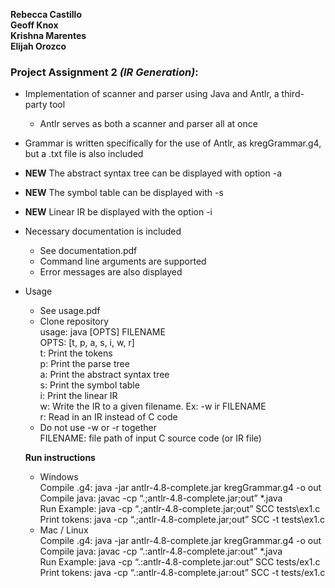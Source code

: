 **Rebecca Castillo** <br />
**Geoff Knox** <br />
**Krishna Marentes** <br />
**Elijah Orozco** <br />


### **Project Assignment 2** *(IR Generation)*:
* Implementation of scanner and parser using Java and Antlr, a third-party tool
  * Antlr serves as both a scanner and parser all at once
* Grammar is written specifically for the use of Antlr, as kregGrammar.g4, but a .txt file is also included
* **NEW** The abstract syntax tree can be displayed with option -a
* **NEW** The symbol table can be displayed with -s
* **NEW** Linear IR be displayed with the option -i
* Necessary documentation is included
  * See documentation.pdf
  * Command line arguments are supported
  * Error messages are also displayed
* Usage <br />
  * See usage.pdf
  * Clone repository <br />
  usage: java [OPTS] FILENAME <br />
  OPTS: [t, p, a, s, i, w, r] <br />
  t: Print the tokens <br />
  p: Print the parse tree <br />
  a: Print the abstract syntax tree <br />
  s: Print the symbol table <br />
  i: Print the linear IR <br />
  w: Write the IR to a given filename. Ex: -w ir FILENAME <br />
  r: Read in an IR instead of C code <br />
  * Do not use -w or -r together <br />
  FILENAME: file path of input C source code (or IR file) <br />
  
  **Run instructions** <br />
  
  * Windows <br />
    Compile .g4: java -jar antlr-4.8-complete.jar kregGrammar.g4 -o out <br />
    Compile java: javac -cp “.;antlr-4.8-complete.jar;out” *.java <br />
    Run Example: java -cp “.;antlr-4.8-complete.jar;out” SCC tests\ex1.c <br />
    Print tokens: java -cp “.;antlr-4.8-complete.jar;out” SCC -t tests\ex1.c <br />
  * Mac / Linux <br />
    Compile .g4: java -jar antlr-4.8-complete.jar kregGrammar.g4 -o out <br />
    Compile java: javac -cp “.:antlr-4.8-complete.jar:out” *.java <br />
    Run Example: java -cp “.:antlr-4.8-complete.jar:out” SCC tests/ex1.c <br />
    Print tokens: java -cp “.:antlr-4.8-complete.jar:out” SCC -t tests/ex1.c <br />
